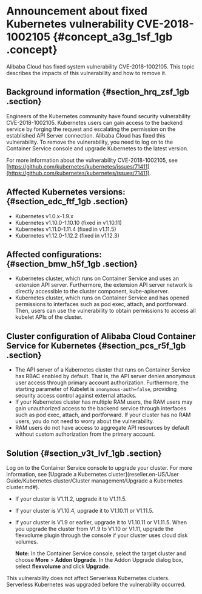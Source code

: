 # Announcement about fixed Kubernetes vulnerability CVE-2018-1002105 {#concept_a3g_1sf_1gb .concept}

Alibaba Cloud has fixed system vulnerability CVE-2018-1002105. This topic describes the impacts of this vulnerability and how to remove it.

## Background information {#section_hrq_zsf_1gb .section}

Engineers of the Kubernetes community have found security vulnerability CVE-2018-1002105. Kubernetes users can gain access to the backend service by forging the request and escalating the permission on the established API Server connection. Alibaba Cloud has fixed this vulnerability. To remove the vulnerability, you need to log on to the Container Service console and upgrade Kubernetes to the latest version.

For more information about the vulnerability CVE-2018-1002105, see [https://github.com/kubernetes/kubernetes/issues/71411](https://github.com/kubernetes/kubernetes/issues/71411).

## Affected Kubernetes versions: {#section_edc_ftf_1gb .section}

-   Kubernetes v1.0.x-1.9.x
-   Kubernetes v1.10.0-1.10.10 \(fixed in v1.10.11\)
-   Kubernetes v1.11.0-1.11.4 \(fixed in v1.11.5\)
-   Kubernetes v1.12.0-1.12.2 \(fixed in v1.12.3\)

## Affected configurations: {#section_bmw_h5f_1gb .section}

-   Kubernetes cluster, which runs on Container Service and uses an extension API server. Furthermore, the extension API server network is directly accessible to the cluster component, kube-apiserver.
-   Kubernetes cluster, which runs on Container Service and has opened permissions to interfaces such as pod exec, attach, and portforward. Then, users can use the vulnerability to obtain permissions to access all kubelet APIs of the cluster.

## Cluster configuration of Alibaba Cloud Container Service for Kubernetes {#section_pcs_r5f_1gb .section}

-   The API server of a Kubernetes cluster that runs on Container Service has RBAC enabled by default. That is, the API server denies anonymous user access through primary account authorization. Furthermore, the starting parameter of Kubelet is `anonymous-auth=false`, providing security access control against external attacks.
-   If your Kubernetes cluster has multiple RAM users, the RAM users may gain unauthorized access to the backend service through interfaces such as pod exec, attach, and portforward. If your cluster has no RAM users, you do not need to worry about the vulnerability.
-   RAM users do not have access to aggregate API resources by default without custom authorization from the primary account.

## Solution {#section_v3t_lvf_1gb .section}

Log on to the Container Service console to upgrade your cluster. For more information, see [Upgrade a Kubernetes cluster](reseller.en-US/User Guide/Kubernetes cluster/Cluster management/Upgrade a Kubernetes cluster.md#).

-   If your cluster is V1.11.2, upgrade it to V1.11.5.
-   If your cluster is V1.10.4, upgrade it to V1.10.11 or V1.11.5.
-   If your cluster is V1.9 or earlier, upgrade it to V1.10.11 or V1.11.5. When you upgrade the cluster from V1.9 to V1.10 or V1.11, upgrade the flexvolume plugin through the console if your cluster uses cloud disk volumes.

    **Note:** In the Container Service console, select the target cluster and choose **More** \> **Addon Upgrade**. In the Addon Upgrade dialog box, select **flexvolume** and click **Upgrade**.


This vulnerability does not affect Serverless Kubernetes clusters. Serverless Kubernetes was upgraded before the vulnerability occurred.

